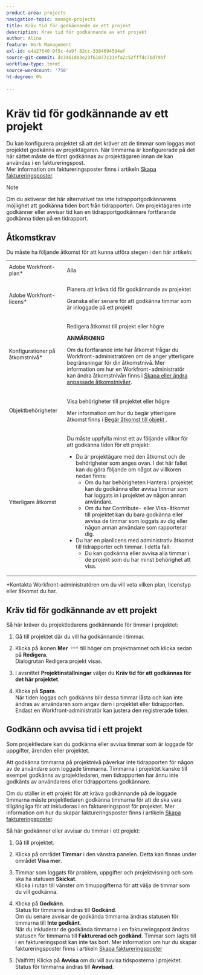 ```yaml
---
product-area: projects
navigation-topic: manage-projects
title: Kräv tid för godkännande av ett projekt
description: Kräv tid för godkännande av ett projekt
author: Alina
feature: Work Management
exl-id: e4a27640-9f5c-4a9f-82cc-3384694594af
source-git-commit: dc3461803e23f61877c31efa2c52fffdc7bd79bf
workflow-type: tm+mt
source-wordcount: '758'
ht-degree: 0%

---
```


# Kräv tid för godkännande av ett projekt

<!--
<p data-mc-conditions="QuicksilverOrClassic.Draft mode">(NOTE: THIS IS LINKED TO THE UI IN A TOOLTIP IN THE EDIT PROJECT MODAL) </p>
-->

Du kan konfigurera projektet så att det kräver att de timmar som loggas mot projektet godkänns av projektägaren. När timmarna är konfigurerade på det här sättet måste de först godkännas av projektägaren innan de kan användas i en faktureringspost.\
Mer information om faktureringsposter finns i artikeln [Skapa faktureringsposter](../../../manage-work/projects/project-finances/create-billing-records.md).

>[!NOTE]
>
>Om du aktiverar det här alternativet tas inte tidrapportgodkännarens möjlighet att godkänna tiden bort från tidrapporten. Om projektägaren inte godkänner eller avvisar tid kan en tidrapportgodkännare fortfarande godkänna tiden på en tidrapport.

## Åtkomstkrav

Du måste ha följande åtkomst för att kunna utföra stegen i den här artikeln:

<table style="table-layout:auto"> 
 <col> 
 <col> 
 <tbody> 
  <tr> 
   <td role="rowheader">Adobe Workfront-plan*</td> 
   <td> <p>Alla</p> </td> 
  </tr> 
  <tr> 
   <td role="rowheader">Adobe Workfront-licens*</td> 
   <td> <p>Planera att kräva tid för godkännande av projektet</p>
   <p>Granska eller senare för att godkänna timmar som är inloggade på ett projekt</p>
    </td> 
  </tr> 
  <tr> 
   <td role="rowheader">Konfigurationer på åtkomstnivå*</td> 
   <td> <p>Redigera åtkomst till projekt eller högre</p> <p><b>ANMÄRKNING</b>

Om du fortfarande inte har åtkomst frågar du Workfront-administratören om de anger ytterligare begränsningar för din åtkomstnivå. Mer information om hur en Workfront-administratör kan ändra åtkomstnivån finns i <a href="../../../administration-and-setup/add-users/configure-and-grant-access/create-modify-access-levels.md" class="MCXref xref">Skapa eller ändra anpassade åtkomstnivåer</a>.</p> </td>
</tr> 
  <tr> 
   <td role="rowheader">Objektbehörigheter</td> 
   <td> <p>Visa behörigheter till projektet eller högre</p> <p>Mer information om hur du begär ytterligare åtkomst finns i <a href="../../../workfront-basics/grant-and-request-access-to-objects/request-access.md" class="MCXref xref">Begär åtkomst till objekt </a>.</p> </td> 
  </tr> 
  <tr> 
   <td role="rowheader">Ytterligare åtkomst</td> 
   <td> <p>Du måste uppfylla minst ett av följande villkor för att godkänna tiden för ett projekt:</p> 
    <ul> 
     <li>Du är projektägare med den åtkomst och de behörigheter som anges ovan. I det här fallet kan du göra följande om något av villkoren nedan finns: 
      <ul>
       <li>Om du har behörigheten Hantera i projektet kan du godkänna eller avvisa timmar som har loggats in i projektet av någon annan användare.</li>
       <li> Om du har Contribute- eller Visa-åtkomst till projektet kan du bara godkänna eller avvisa de timmar som loggats av dig eller någon annan användare som rapporterar dig.<br></li>
      </ul></li> 
     <li>Du har en planlicens med administrativ åtkomst till tidrapporter och timmar. I detta fall:
      <ul>
       <li>Du kan godkänna eller avvisa alla timmar i de projekt som du har minst behörighet att visa. </li>
      </ul></li> 
    </ul> </td> 
  </tr> 
 </tbody> 
</table>

&#42;Kontakta Workfront-administratören om du vill veta vilken plan, licenstyp eller åtkomst du har.

## Kräv tid för godkännande av ett projekt

Så här kräver du projektledarens godkännande för timmar i projektet:

1. Gå till projektet där du vill ha godkännande i timmar.
1. Klicka på ikonen **Mer** ![](assets/more-icon.png) till höger om projektnamnet och klicka sedan på **Redigera**.\
   Dialogrutan Redigera projekt visas.

1. I avsnittet **Projektinställningar** väljer du **Kräv tid för att godkännas för det här projektet**.
1. Klicka på **Spara**.\
   När tiden loggas och godkänns blir dessa timmar låsta och kan inte ändras av användaren som angav dem i projektet eller tidrapporten. Endast en Workfront-administratör kan justera den registrerade tiden.

## Godkänn och avvisa tid i ett projekt

Som projektledare kan du godkänna eller avvisa timmar som är loggade för uppgifter, ärenden eller projektet.

Att godkänna timmarna på projektnivå påverkar inte tidrapporten för någon av de användare som loggade timmarna. Timmarna i projektet kanske till exempel godkänns av projektledaren, men tidrapporten har ännu inte godkänts av användarens eller tidrapportens godkännare. 

Om du ställer in ett projekt för att kräva godkännande på de loggade timmarna måste projektledaren godkänna timmarna för att de ska vara tillgängliga för att inkluderas i en faktureringspost för projektet. Mer information om hur du skapar faktureringsposter finns i artikeln [Skapa faktureringsposter](../../../manage-work/projects/project-finances/create-billing-records.md).

Så här godkänner eller avvisar du timmar i ett projekt:

1. Gå till projektet.
1. Klicka på området **Timmar** i den vänstra panelen. Detta kan finnas under området **Visa mer**.

1. Timmar som loggats för problem, uppgifter och projektvisning och som ska ha statusen **Skickat**.\
   Klicka i rutan till vänster om timuppgifterna för att välja de timmar som du vill godkänna.

1. Klicka på **Godkänn**.\
   Status för timmarna ändras till **Godkänd**.\
   Om du senare avvisar de godkända timmarna ändras statusen för timmarna till **Inte godkänt**.\
   När du inkluderar de godkända timmarna i en faktureringspost ändras statusen för timmarna till **Fakturerad och godkänd**. Timmar som lagts till i en faktureringspost kan inte tas bort. Mer information om hur du skapar faktureringsposter finns i artikeln [Skapa faktureringsposter](../../../manage-work/projects/project-finances/create-billing-records.md)

1. (Valfritt) Klicka på **Avvisa** om du vill avvisa tidsposterna i projektet.\
   Status för timmarna ändras till **Avvisad**.

